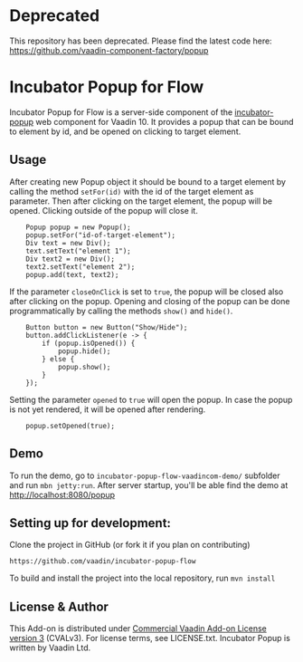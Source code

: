 # Deprecated 
This repository has been deprecated. Please find the latest code here: 
https://github.com/vaadin-component-factory/popup

# Incubator Popup for Flow
Incubator Popup for Flow is a server-side component of the [incubator-popup](https://github.com/vaadin/incubator-popup) web component for Vaadin 10. 
It provides a popup that can be bound to element by id, and be opened on clicking to target element. 
## Usage
After creating new Popup object it should be bound to a target element by calling the method
`setFor(id)` with the id of the target element as parameter. Then after clicking on the target element, the popup will be opened. 
Clicking outside of the popup will close it.
 
```
    Popup popup = new Popup();
    popup.setFor("id-of-target-element");
    Div text = new Div();
    text.setText("element 1");
    Div text2 = new Div();
    text2.setText("element 2");
    popup.add(text, text2);
```
If the parameter `closeOnClick` is set to `true`, the popup will be closed also after clicking on the popup.
Opening and closing of the popup can be done programmatically by calling the methods `show()` and `hide()`.
```
    Button button = new Button("Show/Hide");
    button.addClickListener(e -> {
        if (popup.isOpened()) {
            popup.hide();
        } else {
            popup.show();
        }
    });
```  
Setting the parameter `opened` to `true` will open the popup. In case the popup is not yet rendered, it will be opened after rendering.
```
    popup.setOpened(true);
```
## Demo
To run the demo, go to `incubator-popup-flow-vaadincom-demo/` subfolder and run `mbn jetty:run`.
After server startup, you'll be able find the demo at [http://localhost:8080/popup](http://localhost:8080/popup)
## Setting up for development:
Clone the project in GitHub (or fork it if you plan on contributing)
```
https://github.com/vaadin/incubator-popup-flow
```
To build and install the project into the local repository, run 
```mvn install ```
## License & Author
This Add-on is distributed under [Commercial Vaadin Add-on License version 3](http://vaadin.com/license/cval-3) (CVALv3). For license terms, see LICENSE.txt.
Incubator Popup is written by Vaadin Ltd.

